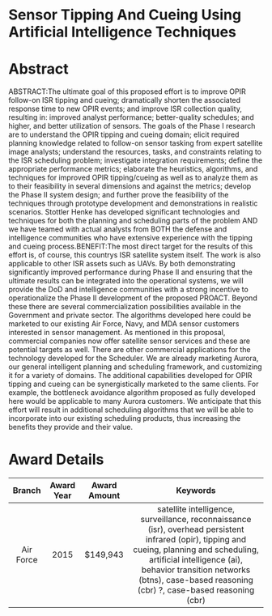 
Sensor Tipping And Cueing Using Artificial Intelligence Techniques
==================================================================

# Abstract


ABSTRACT:The ultimate goal of this proposed effort is to improve OPIR follow-on ISR tipping and cueing; dramatically shorten the associated response time to new OPIR events; and improve ISR collection quality, resulting in: improved analyst performance; better-quality schedules; and higher, and better utilization of sensors. The goals of the Phase I research are to understand the OPIR tipping and cueing domain; elicit required planning knowledge related to follow-on sensor tasking from expert satellite image analysts; understand the resources, tasks, and constraints relating to the ISR scheduling problem; investigate integration requirements; define the appropriate performance metrics; elaborate the heuristics, algorithms, and techniques for improved OPIR tipping/cueing as well as to analyze them as to their feasibility in several dimensions and against the metrics; develop the Phase II system design; and further prove the feasibility of the techniques through prototype development and demonstrations in realistic scenarios. Stottler Henke has developed significant technologies and techniques for both the planning and scheduling parts of the problem AND we have teamed with actual analysts from BOTH the defense and intelligence communities who have extensive experience with the tipping and cueing process.BENEFIT:The most direct target for the results of this effort is, of course, this countrys ISR satellite system itself. The work is also applicable to other ISR assets such as UAVs. By both demonstrating significantly improved performance during Phase II and ensuring that the ultimate results can be integrated into the operational systems, we will provide the DoD and intelligence communities with a strong incentive to operationalize the Phase II development of the proposed PROACT. Beyond these there are several commercialization possibilities available in the Government and private sector. The algorithms developed here could be marketed to our existing Air Force, Navy, and MDA sensor customers interested in sensor management. As mentioned in this proposal, commercial companies now offer satellite sensor services and these are potential targets as well. There are other commercial applications for the technology developed for the Scheduler. We are already marketing Aurora, our general intelligent planning and scheduling framework, and customizing it for a variety of domains. The additional capabilities developed for OPIR tipping and cueing can be synergistically marketed to the same clients. For example, the bottleneck avoidance algorithm proposed as fully developed here would be applicable to many Aurora customers. We anticipate that this effort will result in additional scheduling algorithms that we will be able to incorporate into our existing scheduling products, thus increasing the benefits they provide and their value.  

# Award Details

|Branch|Award Year|Award Amount|Keywords|
| :---: | :---: | :---: | :---: |
|Air Force|2015|$149,943|satellite intelligence, surveillance, reconnaissance (isr), overhead persistent infrared (opir), tipping and cueing, planning and scheduling, artificial intelligence (ai), behavior transition networks (btns), case-based reasoning (cbr) ?, case-based reasoning (cbr)|

